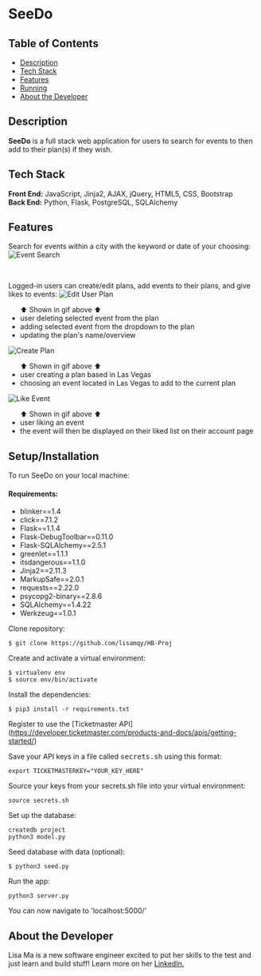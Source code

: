 # SeeDo

## Table of Contents

*   [Description](#description)
*   [Tech Stack](#tech-stack)
*   [Features](#features)
*   [Running](#running)
*   [About the Developer](#developer)

## <a name="description"></a>Description
**SeeDo** is a full stack web application for users to search for events to then add to their plan(s) if they wish.

## <a name="tech-stack"></a>Tech Stack
__Front End:__ JavaScript, Jinja2, AJAX, jQuery, HTML5, CSS, Bootstrap<br/>
__Back End:__ Python, Flask, PostgreSQL, SQLAlchemy <br/>

## <a name="features"></a>Features

Search for events within a city with the keyword or date of your choosing:
    ![Event Search](/static/gif-demo/event-search.gif)

<br/>

Logged-in users can create/edit plans, add events to their plans, and give likes to events:
    ![Edit User Plan](/static/gif-demo/edit-plan.gif)
    <ul>⬆️ Shown in gif above ⬆️
        <li> user deleting selected event from the plan </li>
        <li> adding selected event from the dropdown to the plan </li>
        <li> updating the plan's name/overview </li>
    </ul>
    ![Create Plan](/static/gif-demo/create-plan.gif)
    <ul>⬆️ Shown in gif above ⬆️
        <li> user creating a plan based in Las Vegas </li>
        <li> choosing an event located in Las Vegas to add to the current plan </li>
    </ul>
    ![Like Event](/static/gif-demo/liked-event.gif)
    <ul>⬆️ Shown in gif above ⬆️
        <li> user liking an event </li>
        <li> the event will then be displayed on their liked list on their account page </li>
    </ul>

## <a name="setup"></a>Setup/Installation

To run SeeDo on your local machine:

#### Requirements:
- blinker==1.4
- click==7.1.2
- Flask==1.1.4
- Flask-DebugToolbar==0.11.0
- Flask-SQLAlchemy==2.5.1
- greenlet==1.1.1
- itsdangerous==1.1.0
- Jinja2==2.11.3
- MarkupSafe==2.0.1
- requests==2.22.0
- psycopg2-binary==2.8.6
- SQLAlchemy==1.4.22
- Werkzeug==1.0.1

Clone repository:
```
$ git clone https://github.com/lisamqy/HB-Proj
```

Create and activate a virtual environment:
```
$ virtualenv env
$ source env/bin/activate
```

Install the dependencies:
```
$ pip3 install -r requirements.txt
```

Register to use the [Ticketmaster API] (https://developer.ticketmaster.com/products-and-docs/apis/getting-started/)

Save your API keys in a file called <kbd>secrets.sh</kbd> using this format:

```
export TICKETMASTERKEY="YOUR_KEY_HERE"
```

Source your keys from your secrets.sh file into your virtual environment:

```
source secrets.sh
```

Set up the database:

```
createdb project
python3 model.py
```

Seed database with data (optional):
```
$ python3 seed.py
```

Run the app:

```
python3 server.py
```

You can now navigate to 'localhost:5000/' 

## <a name="developer"></a>About the Developer

Lisa Ma is a new software engineer excited to put her skills to the test and just learn and build stuff!
Learn more on her <a href="https://www.linkedin.com/in/lisa-ma77/">LinkedIn.</a>